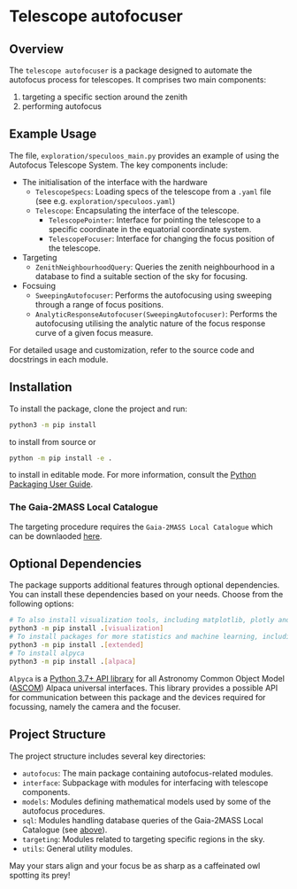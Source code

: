 # Telescope autofocuser

## Overview

The `telescope autofocuser` is a package designed to automate the autofocus process for telescopes. It comprises two main components:
1. targeting a specific section around the zenith
2. performing autofocus

## Example Usage

The file, `exploration/speculoos_main.py` provides an example of using the Autofocus Telescope System.
The key components include:
- The initialisation of the interface with the hardware
  - `TelescopeSpecs`: Loading specs of the telescope from a `.yaml` file (see e.g. `exploration/speculoos.yaml`)
  - `Telescope`: Encapsulating the interface of the telescope.
    - `TelescopePointer`: Interface for pointing the telescope to a specific coordinate in the equatorial coordinate system.
    - `TelescopeFocuser`: Interface for changing the focus position of the telescope.
- Targeting
  - `ZenithNeighbourhoodQuery`: Queries the zenith neighbourhood in a database to find a suitable section of the sky for focusing.
- Focsuing
  - `SweepingAutofocuser`: Performs the autofocusing using sweeping through a range of focus positions.
  - `AnalyticResponseAutofocuser(SweepingAutofocuser)`: Performs the autofocusing utilising the analytic nature of the focus response curve of a given focus measure.

For detailed usage and customization, refer to the source code and docstrings in each module.

## Installation

To install the package, clone the project and run:
```bash
python3 -m pip install
```
to install from source or
```bash
python -m pip install -e .
```
to install in editable mode.
For more information, consult the [Python Packaging User Guide](https://packaging.python.org/en/latest/tutorials/installing-packages/#installing-from-a-local-src-tree).

### <a name="catalogue"></a>The Gaia-2MASS Local Catalogue
The targeting procedure requires the `Gaia-2MASS Local Catalogue` which can be downlaoded [here](https://github.com/ppp-one/gaia-tmass-sqlite).

## Optional Dependencies
The package supports additional features through optional dependencies.
You can install these dependencies based on your needs. Choose from the following options:
```bash
# To also install visualization tools, including matplotlib, plotly and dash
python3 -m pip install .[visualization]
# To install packages for more statistics and machine learning, including scikit-learn.
python3 -m pip install .[extended]
# To install alpyca
python3 -m pip install .[alpaca]
```
`Alpyca` is a [Python 3.7+ API library](https://pypi.org/project/alpyca/)
for all Astronomy Common Object Model ([ASCOM](https://ascom-standards.org/))
Alpaca universal interfaces.
This library provides a possible API for communication between this package and the devices required
for focussing, namely the camera and the focuser.

## Project Structure
The project structure includes several key directories:
- `autofocus`: The main package containing autofocus-related modules.
- `interface`: Subpackage with modules for interfacing with telescope components.
- `models`: Modules defining mathematical models used by some of the autofocus procedures.
- `sql`: Modules handling database queries of the Gaia-2MASS Local Catalogue (see [above](#catalogue)).
- `targeting`: Modules related to targeting specific regions in the sky.
- `utils`: General utility modules.

May your stars align and your focus be as sharp as a caffeinated owl spotting its prey!
